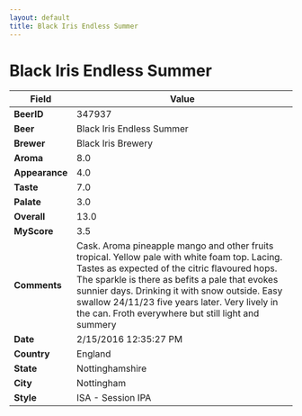 ```yaml
---
layout: default
title: Black Iris Endless Summer 
---
```


# Black Iris Endless Summer 

| Field         | Value     |
|---------------|-----------|
| **BeerID** | 347937 |
| **Beer** | Black Iris Endless Summer  |
| **Brewer** | Black Iris Brewery |
| **Aroma** | 8.0 |
| **Appearance** | 4.0 |
| **Taste** | 7.0 |
| **Palate** | 3.0 |
| **Overall** | 13.0 |
| **MyScore** | 3.5 |
| **Comments** | Cask. Aroma pineapple mango and other fruits tropical. Yellow pale with white foam top. Lacing. Tastes as expected of the citric flavoured hops. The sparkle is there as befits a pale that evokes sunnier days. Drinking it with snow outside. Easy swallow 24/11/23 five years later. Very lively in the can. Froth everywhere but still light and summery  |
| **Date** | 2/15/2016 12:35:27 PM |
| **Country** | England |
| **State** | Nottinghamshire |
| **City** | Nottingham |
| **Style** | ISA - Session IPA |
